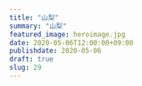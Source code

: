 ```yaml
---
title: "山梨"
summary: "山梨"
featured_image: heroimage.jpg
date: 2020-05-06T12:00:00+09:00
publishdate: 2020-05-06
draft: true
slug: 29
---
```

